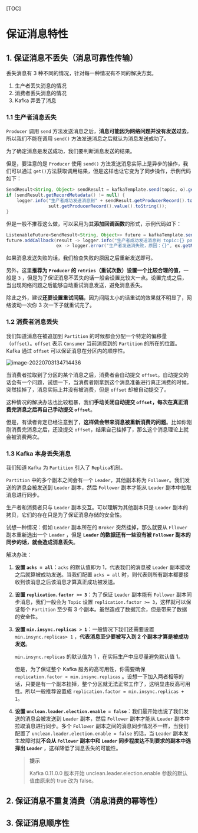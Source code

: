 [TOC]

# 保证消息特性

## 1. 保证消息不丢失（消息可靠性传输）

丢失消息有 3 种不同的情况，针对每一种情况有不同的解决方案。

1. 生产者丢失消息的情况
2. 消费者丢失消息的情况
3. Kafka 弄丢了消息

### 1.1 生产者消息丢失

`Producer` 调用 `send` 方法发送消息之后，**消息可能因为网络问题并没有发送过去**，所以我们不能在调用 `send()` 方法发送消息之后就认为消息发送成功了。

为了确定消息是发送成功，我们要判断消息发送的结果。

但是，要注意的是 `Producer` 使用 `send()` 方法发送消息实际上是异步的操作，我们可以通过 `get()`方法获取调用结果，但是这样也让它变为了同步操作，示例代码如下：

```java
SendResult<String, Object> sendResult = kafkaTemplate.send(topic, o).get();
if (sendResult.getRecordMetadata() != null) {
    logger.info("生产者成功发送消息到" + sendResult.getProducerRecord().topic() + "-> " + sendRe
                sult.getProducerRecord().value().toString());
}
```

但是一般不推荐这么做，可以采用为其**添加回调函数**的形式，示例代码如下：

```java
ListenableFuture<SendResult<String, Object>> future = kafkaTemplate.send(topic, o);
future.addCallback(result -> logger.info("生产者成功发送消息到 topic:{} partition:{} 的消息", result.getRecordMetadata().topic(), result.getRecordMetadata().partition()),
                   ex -> logger.error("生产者发送消失败，原因：{}", ex.getMessage()));
```

如果消息发送失败的话，我们检查失败的原因之后重新发送即可。

另外，这里**推荐为 `Producer` 的 `retries`（重试次数）设置一个比较合理的值**，一般是 `3` ，但是为了保证消息不丢失的话一般会设置比较大一点。设置完成之后，当出现网络问题之后能够自动重试消息发送，避免消息丢失。

除此之外，建议**还要设置重试间隔**，因为间隔太小的话重试的效果就不明显了，网络波动一次你 3 次一下子就重试完了。

### 1.2 消费者消息丢失

我们知道消息在被追加到 `Partition` 的时候都会分配一个特定的偏移量（`offset`）。`offset` 表示 `Consumer` 当前消费到的 `Partition` 的所在的位置。Kafka 通过 `offset` 可以保证消息在分区内的顺序性。

![image-20220703134714436](https://cdn.jsdelivr.net/gh/Faraway002/typora/images/image-20220703134714436.png)

当消费者拉取到了分区的某个消息之后，消费者会自动提交 `offset`。自动提交的话会有一个问题，试想一下，当消费者刚拿到这个消息准备进行真正消费的时候，突然挂掉了，消息实际上并没有被消费，但是 `offset` 却被自动提交了。

这种情况的解决办法也比较粗暴，我们**手动关闭自动提交 `offset`，每次在真正消费完消息之后再自己手动提交 `offset`**。

但是，有读者肯定已经注意到了，**这样做会带来消息被重新消费的问题**。比如你刚刚消费完消息之后，还没提交 `offset`，结果自己挂掉了，那么这个消息理论上就会被消费两次。

### 1.3 Kafka 本身丢失消息

我们知道 `Kafka` 为 `Partition` 引入了 `Replica`机制。

`Partition` 中的多个副本之间会有一个 `Leader`，其他副本称为 `Follower`。我们发送的消息会被发送到 `Leader` 副本，然后 `Follower` 副本才能从 `Leader` 副本中拉取消息进行同步。

生产者和消费者只与 `Leader` 副本交互。可以理解为其他副本只是 `Leader` 副本的拷贝，它们的存在只是为了保证消息存储的安全性。

试想一种情况：假如  `Leader` 副本所在的 `Broker` 突然挂掉，那么就要从 `Fllower` 副本重新选出一个  `Leader` ，但是  **`Leader` 的数据还有一些没有被 `Follower` 副本的同步的话，就会造成消息丢失**。

解决办法：

1. **设置 `acks = all`**：`acks` 的默认值即为 1，代表我们的消息被 `Leader` 副本接收之后就算被成功发送。当我们配置 `acks = all` 时，则代表则所有副本都要接收到该消息之后该消息才算真正成功被发送。

2. **设置 `replication.factor >= 3`**：为了保证 `Leader` 副本能有 `Follower` 副本同步消息，我们一般会为 `Topic` 设置 `replication.factor >= 3`，这样就可以保证每个 `Partition` 至少有 3 个副本。虽然造成了数据冗余，但是带来了数据的安全性。

3. **设置 `min.insync.replicas > 1`**：一般情况下我们还需要设置 `min.insync.replicas> 1` ，**代表消息至少要被写入到 2 个副本才算是被成功发送**。

   `min.insync.replicas` 的默认值为 1 ，在实际生产中应尽量避免默认值 1。

   但是，为了保证整个 Kafka 服务的高可用性，你需要确保 `replication.factor > min.insync.replicas` 。设想一下加入两者相等的话，只要是有一个副本挂掉，整个分区就无法正常工作了，这明显违反高可用性。所以一般推荐设置成 `replication.factor = min.insync.replicas + 1`。

4. **设置 `unclean.leader.election.enable = false`**：我们最开始也说了我们发送的消息会被发送到 `Leader` 副本，然后 `Follower` 副本才能从 `Leader` 副本中拉取消息进行同步。多个 `Follower` 副本之间的消息同步情况不一样，当我们配置了 `unclean.leader.election.enable = false` 的话，当 `Leader` 副本发生故障时就**不会从 `Follower` 副本中和 `Leader` 同步程度达不到要求的副本中选择出 `Leader`** ，这样降低了消息丢失的可能性。

   > **提示**
   >
   > Kafka 0.11.0.0 版本开始 unclean.leader.election.enable 参数的默认值由原来的 true 改为 false。

## 2. 保证消息不重复消费（消息消费的幂等性）

## 3. 保证消息顺序性